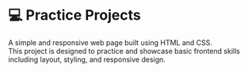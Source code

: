 # 💻 Practice Projects

A simple and responsive web page built using HTML and CSS.  
This project is designed to practice and showcase basic frontend skills including layout, styling, and responsive design.


